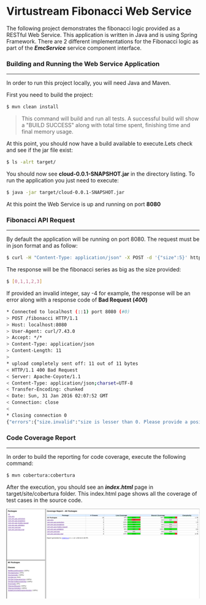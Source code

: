 # Virtustream Fibonacci Web Service

The following project demonstrates the fibonacci logic provided as a RESTful Web Service. This application is written in Java and is using Spring Framework. There are 2 different implementations for the Fibonacci logic as part of the **_EmcService_** service component interface.

### Building and Running the Web Service Application
------
In order to run this project locally, you will need Java and Maven.

First you need to build the project:
```sh
$ mvn clean install
```

> This command will build and run all tests. A successful build will show a "BUILD SUCCESS" along with total time spent, finishing time and final memory usage.

At this point, you should now have a build available to execute.Lets check and see if the jar file exist:
```sh
$ ls -alrt target/
```
You should now see **cloud-0.0.1-SNAPSHOT.jar** in the directory listing. To run the application you just need to execute: 
```sh
$ java -jar target/cloud-0.0.1-SNAPSHOT.jar
```
At this point the Web Service is up and running on port **8080**
### Fibonacci API Request
------
By default the application will be running on port 8080. The request must be in json format and as follow:

```sh
$ curl -H "Content-Type: application/json" -X POST -d '{"size":5}' http://localhost:8080/fibonacci
```
The response will be the fibonacci series as big as the size provided:
```sh
$ [0,1,1,2,3]
```
If provided an invalid integer, say -4 for example, the response will be an error along with a response code of **Bad Request (_400_)** 
```sh
* Connected to localhost (::1) port 8080 (#0)
> POST /fibonacci HTTP/1.1
> Host: localhost:8080
> User-Agent: curl/7.43.0
> Accept: */*
> Content-Type: application/json
> Content-Length: 11
>
* upload completely sent off: 11 out of 11 bytes
< HTTP/1.1 400 Bad Request
< Server: Apache-Coyote/1.1
< Content-Type: application/json;charset=UTF-8
< Transfer-Encoding: chunked
< Date: Sun, 31 Jan 2016 02:07:52 GMT
< Connection: close
<
* Closing connection 0
{"errors":{"size.invalid":"size is lesser than 0. Please provide a positive number"}}
```
### Code Coverage Report
------
In order to build the reporting for code coverage, execute the following command:
```sh
$ mvn cobertura:cobertura
```
After the execution, you should see an **_index.html_** page in target/site/cobertura folder. This index.html page shows all the coverage of test cases in the source code.

![Code Coverage](https://raw.githubusercontent.com/alighm/emc/master/images/Screen%20Shot%202016-01-30%20at%205.52.05%20PM.png)

